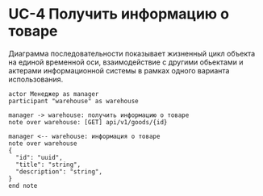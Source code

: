 # UC-4 Получить информацию о товаре
Диаграмма последовательности показывает жизненный цикл объекта на единой временной оси, взаимодействие с другими обьектами и актерами информационной системы в рамках одного варианта использования.

```plantuml
actor Менеджер as manager
participant "warehouse" as warehouse

manager -> warehouse: получить информацию о товаре
note over warehouse: [GET] api/v1/goods/{id}

manager <-- warehouse: информация о товаре
note over warehouse
{
  "id": "uuid",
  "title": "string",
  "description": "string",
}
end note
```